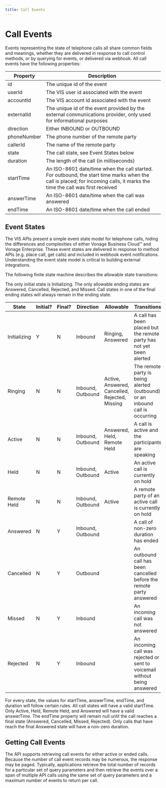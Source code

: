 ```yaml
---
title: Call Events
---
```

# Call Events

Events representing the state of telephone calls all share common fields and meanings, whether they are delivered in response to call control methods, or by querying for events, or delivered via webhook. All call events have the following properties:

| Property | Description |
| -------- | ------------|
| id          | The unique id of the event |
| userId      | The VIS user id associated with the event |
| accountId   | The VIS account id associated with the event |
| externalId  | The unique id of the event provided by the external communications provider, only used for informational purposes |
| direction   | Either INBOUND or OUTBOUND |
| phoneNumber | The phone number of the remote party |
| callerId    | The name of the remote party |
| state       | The call state, see Event States below |
| duration    | The length of the call (in milliseconds) |
| startTime   | An ISO-8601 date/time when the call started. For outbound, the start time marks when the call is placed; for incoming calls, it marks the time the call was first received |
| answerTime  | An ISO-8601 date/time when the call was answered |
| endTime     | An ISO-8601 date/time when the call ended |

## Event States

The VIS APIs present a simple event state model for telephone calls, hiding the differences and complexities of either Vonage Business Cloud™ and Vonage Enterprise. These event states are delivered in response to method APIs (e.g. place call, get calls) and included in webhook event notifications. Understanding the event state model is critical to building external integrations.

The following finite state machine describes the allowable state transitions:

The only initial state is Initializing. The only allowable ending states are Answered, Cancelled, Rejected, and Missed. Call states in one of the final ending states will always remain in the ending state.

| State | Initial? | Final? | Direction | Allowable | Transitions | Description |
| ----- | -------- | ------ | --------- | --------- | ----------- | ----------- |
| Initializing | Y | N | Inbound           | Ringing, Answered                              | A call has been placed but the remote party has not yet been alerted | 
| Ringing      | N | N | Inbound, Outbound | Active, Answered, Cancelled, Rejected, Missing | The remote party is being alerted (outbound) or an inbound call is occurring |
| Active       | N | N | Inbound, Outbound | Answered, Held, Remote Held                    | A call is active and the participants are speaking |
| Held         | N | N | Inbound, Outbound | Active                                         | An active call is currently on hold |
| Remote Held  | N | N | Inbound, Outbound | Active                                         | A remote party of an active call is currently on hold |
| Answered     | N | Y | Inbound, Outbound |                                                | A call of non-zero duration has ended | 
| Cancelled    | N | Y | Outbound          |                                                | An outbound call has been cancelled before the remote party answered | 
| Missed       | N | Y | Inbound           |                                                | An incoming call was not answered |
| Rejected     | N | Y | Inbound           |                                                | An incoming call was rejected or sent to voicemail without being answered |

For every state, the values for startTime, answerTime, endTime, and duration will follow certain rules. All call states will have a valid startTime. Only Active, Held, Remote Held, and Answered will have a valid answerTime. The endTime property will remain null until the call reaches a final state (Answered, Cancelled, Missed, Rejected). Only calls that have reach the final Answered state will have a non-zero duration.

## Getting Call Events

The API supports retrieving call events for either active or ended calls. Because the number of call event records may be numerous, the response may be paged. Typically, applications retrieve the total number of records for a particular set of query parameters and then retrieve the events over a span of multiple API calls using the same set of query parameters and a maximum number of events to return per call.